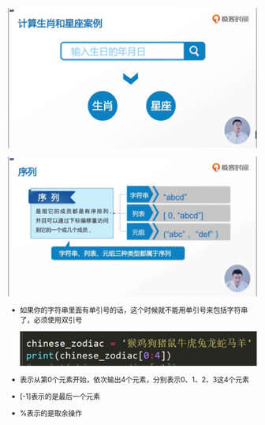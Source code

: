   ![1561869145764](assets/1561869145764.png)

  ![1561869176290](assets/1561869176290.png)



- 如果你的字符串里面有单引号的话，这个时候就不能用单引号来包括字符串了，必须使用双引号

  ![1561963725198](assets/1561963725198.png)

- 表示从第0个元素开始，依次输出4个元素，分别表示0、1、2、3这4个元素 

- [-1]表示的是最后一个元素

- %表示的是取余操作 